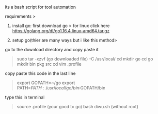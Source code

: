 its a bash script for tool automation

requirements >
1. install go:
first download go >
for linux click here https://golang.org/dl/go1.16.4.linux-amd64.tar.gz

2. setup go(thier are many ways but i like this method>

go to the download directory and copy paste it
> sudo tar -xzvf (go downloaded file) -C /usr/local/
> cd
> mkdir go
> cd go
> mkdir bin pkg src
> cd
> vim .profile

copy paste this code in the last line
> export GOPATH=~/go
> export PATH=$PATH:/usr/local/go/bin:$GOPATH/bin

type this in terminal
> source .profile (your good to go)
> bash diwu.sh (without root)

